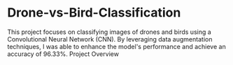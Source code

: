 # Drone-vs-Bird-Classification
This project focuses on classifying images of drones and birds using a Convolutional Neural Network (CNN). By leveraging data augmentation techniques, I was able to enhance the model's performance and achieve an accuracy of 96.33%.  Project Overview
